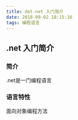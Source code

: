 ```yaml
---
title: dot-net 入门简介
date: 2018-09-02 18:15:16
tags: 编程语言
---
```


## .net 入门简介

### 简介
.net是一门编程语言
### 语言特性
面向对象编程方法